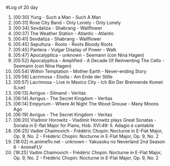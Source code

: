#Log of 20 day

1. [00:30] Yung - Such a Man - Such A Man
1. [00:31] Rose City Band - Only Lonely - Only Lonely
1. [00:34] Sevdaliza - Shabrang - Wallflower
1. [00:37] The Weather Station - Atlantic - Atlantic
1. [00:41] Sevdaliza - Shabrang - Wallflower
1. [05:45] Sepultura - Roots - Roots Bloody Roots
1. [05:45] Pantera - Vulgar Display of Power - Walk
1. [05:47] Apocalyptica - unknown - Seemann (con Nina Hagen)
1. [05:52] Apocalyptica - Amplified - A Decade Of Reinventing The Cello - Seemann (con Nina Hagen)
1. [05:54] Within Temptation - Mother Earth - Never-ending Story
1. [05:56] Lacrimosa - Elodia - Am Ende der Stille
1. [05:57] Lacrimosa - Live in Mexico City - Ich Bin Der Brennende Komet (Live)
1. [06:13] Avrigus - Silmand - Veritas
1. [06:14] Avrigus - The Secret Kingdom - Veritas
1. [06:14] Empyrium - Where At Night The Wood Grouse - Many Moons Ago
1. [06:19] Avrigus - The Secret Kingdom - Veritas
1. [06:20] Vladimir Horowitz - Vladimir Horowitz plays Great Sonatas - Sonata in E-flat Major for Piano, Hob. XVI:49: II. Adagio e cantabile
1. [06:25] Vadim Chaimovich - Frédéric Chopin: Nocturne in E-Flat Major, Op. 9, No. 2 - Frédéric Chopin: Nocturne in E-Flat Major, Op. 9, No. 2
1. [18:02] m.animeflv.net - unknown - Yakusoku no Neverland 2nd Season 6 - AnimeFLV
1. [18:25] Vadim Chaimovich - Frédéric Chopin: Nocturne in E-Flat Major, Op. 9, No. 2 - Frédéric Chopin: Nocturne in E-Flat Major, Op. 9, No. 2
